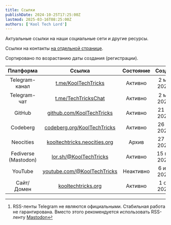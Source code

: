 ```yaml
---
title: Ссылки
publishDate: 2024-10-25T17:25:00Z
lastmod: 2025-03-16T08:25:00Z
authors: ['Kool Tech Lord']
---
```


Актуальные ссылки на наши социальные сети и другие ресурсы.

<!--more-->

Ссылки на контакты [на отдельной странице](/faq/contact).

Сортировано по возрастанию даты создания (регистрации).

|      Платформа     |            Ссылка            |Состояние|    Создано    | RSS-лента |
|:------------------:|:----------------------------:|:-------:|:-------------:|:---------:|
|   Telegram-канал   |     [t.me/KoolTechTricks]    | Активно |2 мар. 2023 г. |[RSS-Bridge] или [RSSHub] [^1]
|    Telegram-чат    |     [t.me/TechTricksChat]    | Активно |2 мар. 2023 г. |—
|       GitHub       |  [github.com/KoolTechTricks] | Активно |21 авг. 2023 г.|—
|      Codeberg      |[codeberg.org/KoolTechTricks] | Активно |26 авг. 2023 г.|[/KoolTechTricks.atom]
|     Neocities      |[kooltechtricks.neocities.org]|  Архив  |27 авг. 2023 г.|—
|Fediverse (Mastodon)|   [lor.sh/@KoolTechTricks]   | Активно |15 мар. 2024 г.|[/@KoolTechTricks.rss]
|      YouTube       |[youtube.com/@KoolTechTricks] |Неактивно|6 июн. 2024 г. |[/feeds/videos.xml]
|     Сайт/Домен     |     [kooltechtricks.org]     | Активно |1 сен. 2024 г. |По разделам

[t.me/KoolTechTricks]: https://t.me/KoolTechTricks
[RSS-Bridge]: https://rss-bridge.org/bridge01/?action=display&username=KoolTechTricks&bridge=TelegramBridge&format=Atom
[RSSHub]: https://rsshub.app/telegram/channel/KoolTechTricks
[t.me/TechTricksChat]: https://t.me/TechTricksChat
[github.com/KoolTechTricks]: https://github.com/KoolTechTricks
[codeberg.org/KoolTechTricks]: https://codeberg.org/KoolTechTricks
[/KoolTechTricks.atom]: https://codeberg.org/KoolTechTricks.atom
[kooltechtricks.neocities.org]: https://kooltechtricks.neocities.org
[lor.sh/@KoolTechTricks]: https://lor.sh/@KoolTechTricks
[/@KoolTechTricks.rss]: https://lor.sh/@KoolTechTricks.rss
[youtube.com/@KoolTechTricks]: https://www.youtube.com/@KoolTechTricks
[/feeds/videos.xml]: https://www.youtube.com/feeds/videos.xml?channel_id=UCpgXGvl34e24uhdtaO51Fqg
[kooltechtricks.org]: https://kooltechtricks.org


[^1]: RSS-ленты Telegram не являются официальными. Стабильная работа не
гарантирована. Вместо этого рекомендуется использовать RSS-ленту
[Mastodon][/@KoolTechTricks.rss]

